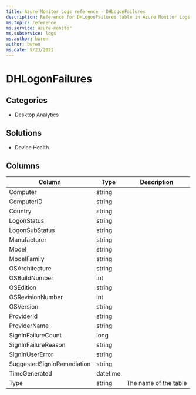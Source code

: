 ```yaml
---
title: Azure Monitor Logs reference - DHLogonFailures
description: Reference for DHLogonFailures table in Azure Monitor Logs.
ms.topic: reference
ms.service: azure-monitor
ms.subservice: logs
ms.author: bwren
author: bwren
ms.date: 9/23/2021
---
```


# DHLogonFailures

 

## Categories

- Desktop Analytics
## Solutions

- Device Health




## Columns

| Column | Type | Description |
| --- | --- | --- |
| Computer | string |  |
| ComputerID | string |  |
| Country | string |  |
| LogonStatus | string |  |
| LogonSubStatus | string |  |
| Manufacturer | string |  |
| Model | string |  |
| ModelFamily | string |  |
| OSArchitecture | string |  |
| OSBuildNumber | int |  |
| OSEdition | string |  |
| OSRevisionNumber | int |  |
| OSVersion | string |  |
| ProviderId | string |  |
| ProviderName | string |  |
| SignInFailureCount | long |  |
| SignInFailureReason | string |  |
| SignInUserError | string |  |
| SuggestedSignInRemediation | string |  |
| TimeGenerated | datetime |  |
| Type | string | The name of the table |
